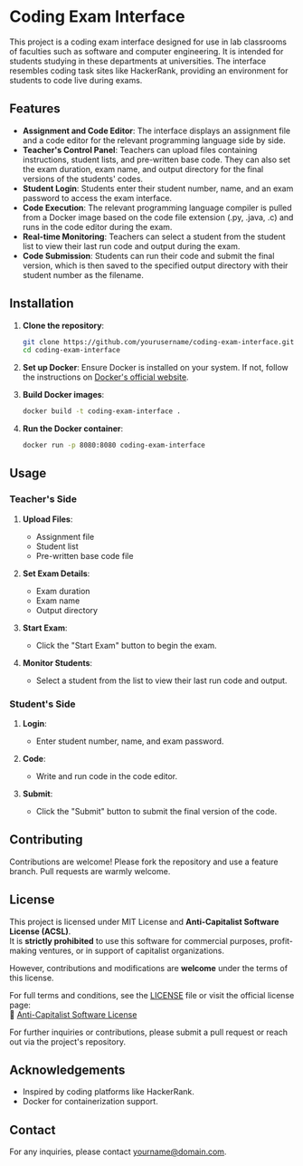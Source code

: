 # Coding Exam Interface

This project is a coding exam interface designed for use in lab classrooms of faculties such as software and computer engineering. It is intended for students studying in these departments at universities. The interface resembles coding task sites like HackerRank, providing an environment for students to code live during exams.

## Features

- **Assignment and Code Editor**: The interface displays an assignment file and a code editor for the relevant programming language side by side.
- **Teacher's Control Panel**: Teachers can upload files containing instructions, student lists, and pre-written base code. They can also set the exam duration, exam name, and output directory for the final versions of the students' codes.
- **Student Login**: Students enter their student number, name, and an exam password to access the exam interface.
- **Code Execution**: The relevant programming language compiler is pulled from a Docker image based on the code file extension (.py, .java, .c) and runs in the code editor during the exam.
- **Real-time Monitoring**: Teachers can select a student from the student list to view their last run code and output during the exam.
- **Code Submission**: Students can run their code and submit the final version, which is then saved to the specified output directory with their student number as the filename.

## Installation

1. **Clone the repository**:
   ```sh
   git clone https://github.com/yourusername/coding-exam-interface.git
   cd coding-exam-interface
   ```

2. **Set up Docker**:
   Ensure Docker is installed on your system. If not, follow the instructions on [Docker's official website](https://www.docker.com/get-started).

3. **Build Docker images**:
   ```sh
   docker build -t coding-exam-interface .
   ```

4. **Run the Docker container**:
   ```sh
   docker run -p 8080:8080 coding-exam-interface
   ```

## Usage

### Teacher's Side

1. **Upload Files**:
   - Assignment file
   - Student list
   - Pre-written base code file

2. **Set Exam Details**:
   - Exam duration
   - Exam name
   - Output directory

3. **Start Exam**:
   - Click the "Start Exam" button to begin the exam.

4. **Monitor Students**:
   - Select a student from the list to view their last run code and output.

### Student's Side

1. **Login**:
   - Enter student number, name, and exam password.

2. **Code**:
   - Write and run code in the code editor.

3. **Submit**:
   - Click the "Submit" button to submit the final version of the code.

## Contributing

Contributions are welcome! Please fork the repository and use a feature branch. Pull requests are warmly welcome.

## **License**
This project is licensed under MIT License and **Anti-Capitalist Software License (ACSL)**.  
It is **strictly prohibited** to use this software for commercial purposes, profit-making ventures, or in support of capitalist organizations.  

However, contributions and modifications are **welcome** under the terms of this license.  

For full terms and conditions, see the [LICENSE](LICENSE) file or visit the official license page:  
🔗 [Anti-Capitalist Software License](https://anticapitalist.software)

For further inquiries or contributions, please submit a pull request or reach out via the project's repository.
## Acknowledgements

- Inspired by coding platforms like HackerRank.
- Docker for containerization support.

## Contact

For any inquiries, please contact [yourname@domain.com](mailto:yourname@domain.com).

